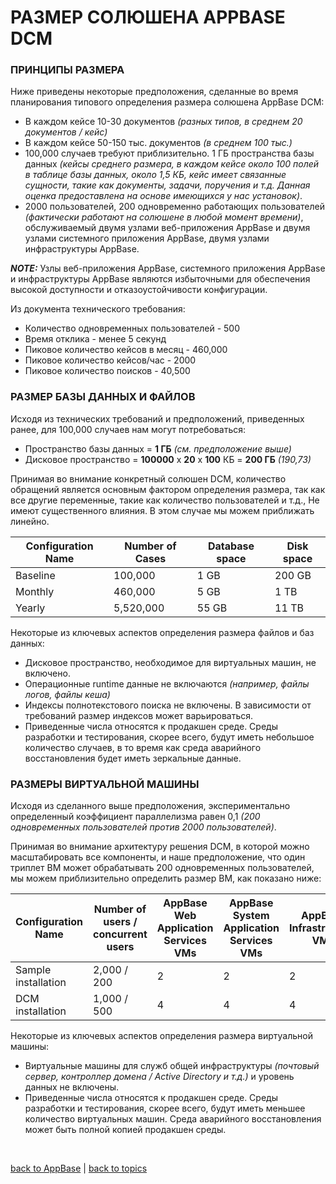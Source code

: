 # РАЗМЕР СОЛЮШЕНА APPBASE DCM

### ПРИНЦИПЫ РАЗМЕРА

Ниже приведены некоторые предположения, сделанные во время планирования типового определения размера солюшена AppBase DCM:
* В каждом кейсе 10-30 документов _(разных типов, в среднем 20 документов / кейс)_
* В каждом кейсе 50-150 тыс. документов _(в среднем 100 тыс.)_
* 100,000 случаев требуют приблизительно. 1 ГБ пространства базы данных _(кейсы среднего размера, в каждом кейсе около 100 полей в таблице базы данных, около 1,5 КБ, кейс имеет связанные сущности, такие как документы, задачи, поручения и т.д. Данная оценка предоставлена на основе имеющихся у нас установок)_.
* 2000 пользователей, 200 одновременно работающих пользователей _(фактически работают на солюшене в любой момент времени)_, обслуживаемый двумя узлами веб-приложения AppBase и двумя узлами системного приложения AppBase, двумя узлами инфраструктуры AppBase.

**_NOTE:_** Узлы веб-приложения AppBase, системного приложения AppBase и инфраструктуры AppBase являются избыточными для обеспечения высокой доступности и отказоустойчивости конфигурации.

Из документа технического требования:
* Количество одновременных пользователей - 500
* Время отклика - менее 5 секунд
* Пиковое количество кейсов в месяц - 460,000
* Пиковое количество кейсов/час - 2000
* Пиковое количество поисков - 40,500

### РАЗМЕР БАЗЫ ДАННЫХ И ФАЙЛОВ

Исходя из технических требований и предположений, приведенных ранее, для 100,000 случаев нам могут потребоваться:
* Пространство базы данных = **1 ГБ** _(см. предположение выше)_
* Дисковое пространство = **100000** x **20** x **100** КБ = **200 ГБ** _(190,73)_

Принимая во внимание конкретный солюшен DCM, количество обращений является основным фактором определения размера, так как все другие переменные, такие как количество пользователей и т.д., Не имеют существенного влияния. В этом случае мы можем приближать линейно.

| Configuration Name | Number of Cases | Database space | Disk space |
|--------------------|-----------------|----------------|------------|
| Baseline           | 100,000         | 1 GB           | 200 GB     |
| Monthly            | 460,000         | 5 GB           | 1 TB       |
| Yearly             | 5,520,000       | 55 GB          | 11 TB      |

Некоторые из ключевых аспектов определения размера файлов и баз данных:
* Дисковое пространство, необходимое для виртуальных машин, не включено.
* Операционные runtime данные не включаются _(например, файлы логов, файлы кеша)_
* Индексы полнотекстового поиска не включены. В зависимости от требований размер индексов может варьироваться.
* Приведенные числа относятся к продакшен среде. Среды разработки и тестирования, скорее всего, будут иметь небольшое количество случаев, в то время как среда аварийного восстановления будет иметь зеркальные данные.

### РАЗМЕРЫ ВИРТУАЛЬНОЙ МАШИНЫ

Исходя из сделанного выше предположения, экспериментально определенный коэффициент параллелизма равен 0,1 _(200 одновременных пользователей против 2000 пользователей)_.

Принимая во внимание архитектуру решения DCM, в которой можно масштабировать все компоненты, и наше предположение, что один триплет ВМ может обрабатывать 200 одновременных пользователей, мы можем приблизительно определить размер ВМ, как показано ниже:

| Configuration Name  | Number of users / concurrent users | AppBase Web Application Services VMs | AppBase System Application Services VMs | AppBase Infrastructure VMs |
|---------------------|-----------------------------------|--------------------------------------|-----------------------------------------|----------------------------|
| Sample installation | 2,000 / 200                       | 2                                    | 2                                       | 2                          |
| DCM installation    | 1,000 / 500                       | 4                                    | 4                                       | 4                          |

Некоторые из ключевых аспектов определения размера виртуальной машины:
* Виртуальные машины для служб общей инфраструктуры _(почтовый сервер, контроллер домена / Active Directory и т.д.)_ и уровень данных не включены.
* Приведенные числа относятся к продакшен среде. Среды разработки и тестирования, скорее всего, будут иметь меньшее количество виртуальных машин. Среда аварийного восстановления может быть полной копией продакшен среды.


<br/>

[back to AppBase](https://github.com/CrappyCodeMaker/ECCENTEX-KNOWLEGE/blob/main/Content/1%20Start%20work/1.2%20AppBase/AppBase.md) | [back to topics](https://github.com/CrappyCodeMaker/ECCENTEX-KNOWLEGE/tree/main/Content/0%20Topics/Topics.md)